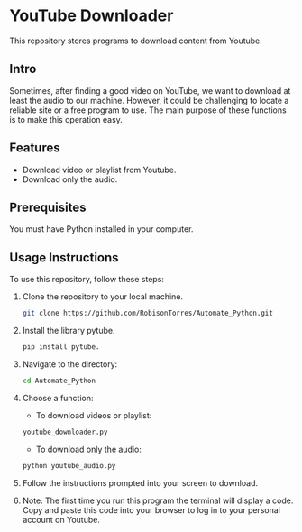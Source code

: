 # YouTube Downloader

This repository stores programs to download content from Youtube.

## Intro

Sometimes, after finding a good video on YouTube, we want to download at least the audio to our machine. However, it could be challenging to locate a reliable site or a free program to use. The main purpose of these functions is to make this operation easy.

## Features 

 - Download video or playlist from Youtube.
 - Download only the audio.

## Prerequisites

You must have Python installed in your computer.

## Usage Instructions

To use this repository, follow these steps:

1. Clone the repository to your local machine.

   ```bash
   git clone https://github.com/RobisonTorres/Automate_Python.git

2. Install the library pytube.

   ```bash
   pip install pytube.

3. Navigate to the directory:

   ```bash
   cd Automate_Python

4. Choose a function:

    * To download videos or playlist:
    ```bash
   youtube_downloader.py
    ```
    * To download only the audio:
    ```bash
   python youtube_audio.py

5. Follow the instructions prompted into your screen to download.

6. Note: The first time you run this program the terminal will display a code. Copy and paste this code into your browser to log in to your personal account on Youtube. 
